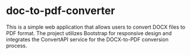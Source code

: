 # doc-to-pdf-converter

This is a simple web application that allows users to convert DOCX files to PDF format. The project utilizes Bootstrap for responsive design and integrates the ConvertAPI service for the DOCX-to-PDF conversion process.


